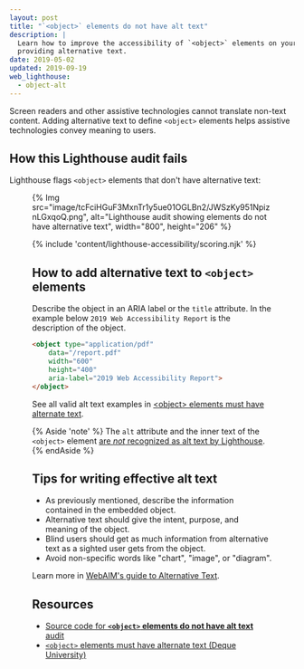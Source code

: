 ```yaml
---
layout: post
title: "`<object>` elements do not have alt text"
description: |
  Learn how to improve the accessibility of `<object>` elements on your web page by
  providing alternative text.
date: 2019-05-02
updated: 2019-09-19
web_lighthouse:
  - object-alt
---
```


Screen readers and other assistive technologies cannot translate non-text content.
Adding alternative text to define `<object>` elements helps
assistive technologies convey meaning to users.

## How this Lighthouse audit fails

Lighthouse flags `<object>` elements that don't have alternative text:

<figure>
  {% Img src="image/tcFciHGuF3MxnTr1y5ue01OGLBn2/JWSzKy951NpiznLGxqoQ.png", alt="Lighthouse audit showing <object> elements do not have alternative text", width="800", height="206" %}
</figure>

{% include 'content/lighthouse-accessibility/scoring.njk' %}

## How to add alternative text to `<object>` elements

Describe the object in an ARIA label or the `title` attribute.
In the example below `2019 Web Accessibility Report` is the description
of the object.

```html
<object type="application/pdf"
    data="/report.pdf"
    width="600"
    height="400"
    aria-label="2019 Web Accessibility Report">
</object>
```

See all valid alt text examples in [&lt;object> elements must have alternate text](https://dequeuniversity.com/rules/axe/3.3/object-alt).

{% Aside 'note' %}
The `alt` attribute and the inner text of the `<object>` element [are *not*
recognized as alt text by Lighthouse](https://github.com/dequelabs/axe-core/issues/3318).
{% endAside %}

## Tips for writing effective alt text

- As previously mentioned, describe the information contained in the embedded object.
- Alternative text should give the intent, purpose, and meaning of the object.
- Blind users should get as much information from alternative text as a sighted user gets from the object.
- Avoid non-specific words like "chart", "image", or "diagram".

Learn more in
[WebAIM's guide to Alternative Text](https://webaim.org/techniques/alttext/).

## Resources

- [Source code for **`<object>` elements do not have alt text** audit](https://github.com/GoogleChrome/lighthouse/blob/master/lighthouse-core/audits/accessibility/object-alt.js)
- [`<object>` elements must have alternate text (Deque University)](https://dequeuniversity.com/rules/axe/3.3/object-alt)
